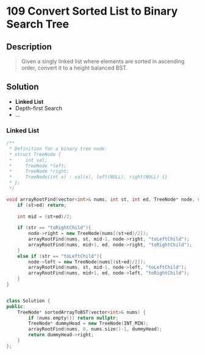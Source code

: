 # 109 Convert Sorted List to Binary Search Tree

## Description
> Given a singly linked list where elements are sorted in ascending order, 
> convert it to a height balanced BST.



## Solution
- **Linked List**
- Depth-first Search
- ...

### Linked List
```C++
/**
 * Definition for a binary tree node.
 * struct TreeNode {
 *     int val;
 *     TreeNode *left;
 *     TreeNode *right;
 *     TreeNode(int x) : val(x), left(NULL), right(NULL) {}
 * };
 */

void arrayRootFind(vector<int>& nums, int st, int ed, TreeNode* node, string str = "toRightChild"){
    if (st>ed) return;
    
    int mid = (st+ed)/2;
    
    if (str == "toRightChild"){
        node->right = new TreeNode(nums[(st+ed)/2]);
        arrayRootFind(nums, st, mid-1, node->right, "toLeftChild");
        arrayRootFind(nums, mid+1, ed, node->right, "toRightChild");
    }
    else if (str == "toLeftChild"){
        node->left = new TreeNode(nums[(st+ed)/2]);
        arrayRootFind(nums, st, mid-1, node->left, "toLeftChild");
        arrayRootFind(nums, mid+1, ed, node->left, "toRightChild");
    }
}


class Solution {
public:
    TreeNode* sortedArrayToBST(vector<int>& nums) {
        if (nums.empty()) return nullptr;
        TreeNode* dummyHead = new TreeNode(INT_MIN);
        arrayRootFind(nums, 0, nums.size()-1, dummyHead);
        return dummyHead->right;
    }
};
```
